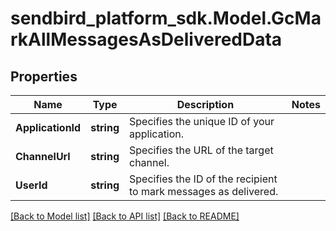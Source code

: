 
# sendbird_platform_sdk.Model.GcMarkAllMessagesAsDeliveredData

## Properties

Name | Type | Description | Notes
------------ | ------------- | ------------- | -------------
**ApplicationId** | **string** | Specifies the unique ID of your application. | 
**ChannelUrl** | **string** | Specifies the URL of the target channel. | 
**UserId** | **string** | Specifies the ID of the recipient to mark messages as delivered. | 

[[Back to Model list]](../README.md#documentation-for-models)
[[Back to API list]](../README.md#documentation-for-api-endpoints)
[[Back to README]](../README.md)

